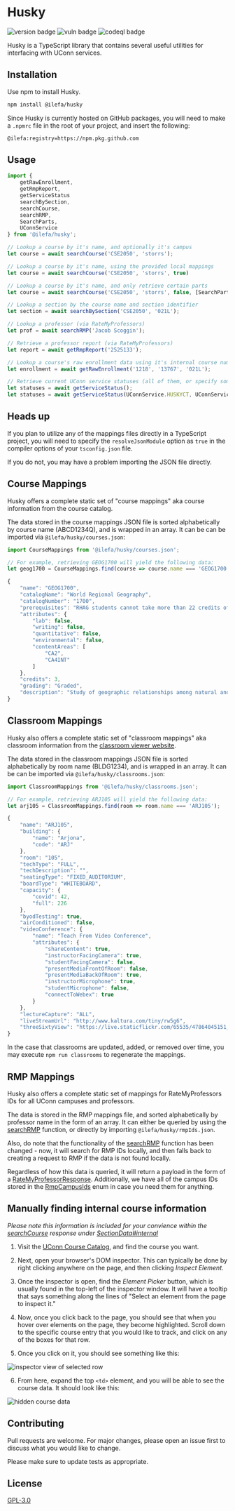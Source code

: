 # Husky

![version badge](https://img.shields.io/github/package-json/v/ilefa/husky?color=2573bc)
![vuln badge](https://img.shields.io/snyk/vulnerabilities/github/ilefa/husky)
![codeql badge](https://img.shields.io/github/workflow/status/ilefa/husky/CodeQL?label=codeql%20analysis)

Husky is a TypeScript library that contains several useful utilities for interfacing with UConn services.

## Installation

Use npm to install Husky.

```bash
npm install @ilefa/husky
```

Since Husky is currently hosted on GitHub packages, you will need to make a ``.npmrc`` file in the root of your project, and insert the following:

```env
@ilefa:registry=https://npm.pkg.github.com
```

## Usage

```ts
import {
    getRawEnrollment,
    getRmpReport,
    getServiceStatus
    searchBySection,
    searchCourse,
    searchRMP,
    SearchParts,
    UConnService
} from '@ilefa/husky';

// Lookup a course by it's name, and optionally it's campus
let course = await searchCourse('CSE2050', 'storrs');

// Lookup a course by it's name, using the provided local mappings
let course = await searchCourse('CSE2050', 'storrs', true)

// Lookup a course by it's name, and only retrieve certain parts
let course = await searchCourse('CSE2050', 'storrs', false, [SearchParts.SECTIONS]);

// Lookup a section by the course name and section identifier
let section = await searchBySection('CSE2050', '021L');

// Lookup a professor (via RateMyProfessors)
let prof = await searchRMP('Jacob Scoggin');

// Retrieve a professor report (via RateMyProfessors)
let report = await getRmpReport('2525133');

// Lookup a course's raw enrollment data using it's internal course number
let enrollment = await getRawEnrollment('1218', '13767', '021L');

// Retrieve current UConn service statuses (all of them, or specify some to return)
let statuses = await getServiceStatus();
let statuses = await getServiceStatus(UConnService.HUSKYCT, UConnService.STUDENT_ADMIN);
```

## Heads up

If you plan to utilize any of the mappings files directly in a TypeScript project, you will need to specify the ``resolveJsonModule`` option as ``true`` in the compiler options of your ``tsconfig.json`` file.

If you do not, you may have a problem importing the JSON file directly.

## Course Mappings
Husky offers a complete static set of "course mappings" aka course information from the course catalog.

The data stored in the course mappings JSON file is sorted alphabetically by course name (ABCD1234Q),
and is wrapped in an array. It can be can be imported via ``@ilefa/husky/courses.json``:

```ts
import CourseMappings from '@ilefa/husky/courses.json';

// For example, retrieving GEOG1700 will yield the following data:
let geog1700 = CourseMappings.find(course => course.name === 'GEOG1700');

{
    "name": "GEOG1700",
    "catalogName": "World Regional Geography",
    "catalogNumber": "1700",
    "prerequisites": "RHAG students cannot take more than 22 credits of 1000 level courses",
    "attributes": {
        "lab": false,
        "writing": false,
        "quantitative": false,
        "environmental": false,
        "contentAreas": [
            "CA2",
            "CA4INT"
        ]
    },
    "credits": 3,
    "grading": "Graded",
    "description": "Study of geographic relationships among natural and cultural environments that help to distinguish one part of the world from another. Analysis of selected countries as well as larger regions, with specific reference to the non-western world. CA 2. CA 4-INT."
}
```

## Classroom Mappings
Husky also offers a complete static set of "classroom mappings" aka classroom information from the [classroom viewer website](https://classrooms.uconn.edu/classroom/).

The data stored in the classroom mappings JSON file is sorted alphabetically by room name (BLDG1234),
and is wrapped in an array. It can be can be imported via ``@ilefa/husky/classrooms.json``:

```ts
import ClassroomMappings from '@ilefa/husky/classrooms.json';

// For example, retrieving ARJ105 will yield the following data:
let arj105 = ClassroomMappings.find(room => room.name === 'ARJ105');

{
    "name": "ARJ105",
    "building": {
        "name": "Arjona",
        "code": "ARJ"
    },
    "room": "105",
    "techType": "FULL",
    "techDescription": "",
    "seatingType": "FIXED_AUDITORIUM",
    "boardType": "WHITEBOARD",
    "capacity": {
        "covid": 42,
        "full": 226
    },
    "byodTesting": true,
    "airConditioned": false,
    "videoConference": {
        "name": "Teach From Video Conference",
        "attributes": {
            "shareContent": true,
            "instructorFacingCamera": true,
            "studentFacingCamera": false,
            "presentMediaFrontOfRoom": false,
            "presentMediaBackOfRoom": true,
            "instructorMicrophone": true,
            "studentMicrophone": false,
            "connectToWebex": true
        }
    },
    "lectureCapture": "ALL",
    "liveStreamUrl": "http://www.kaltura.com/tiny/rw5g6",
    "threeSixtyView": "https://live.staticflickr.com/65535/47864045151_3b4af52c27_o_d.jpg"
}
```

In the case that classrooms are updated, added, or removed over time, you may execute ``npm run classrooms`` to regenerate the mappings.

## RMP Mappings
Husky also offers a complete static set of mappings for RateMyProfessors IDs for all UConn campuses and professors.

The data is stored in the RMP mappings file, and sorted alphabetically by professor name in the form of an array.
It can either be queried by using the [searchRMP](index.ts#L437) function, or directly by importing ``@ilefa/husky/rmpIds.json``.

Also, do note that the functionality of the [searchRMP](index.ts#L437) function has been changed - now, it will search for RMP IDs locally, and then falls back to creating a request to RMP if the data is not found locally.

Regardless of how this data is queried, it will return a payload in the form of a [RateMyProfessorResponse](index.ts#L85). Additionally, we have all of the campus IDs stored in the [RmpCampusIds](index.ts#L149) enum in case you need them for anything.

## Manually finding internal course information
*Please note this information is included for your convience within the [searchCourse](index.ts#L144) response under [SectionData#internal](index.ts#L51)*

1. Visit the [UConn Course Catalog](https://catalog.uconn.edu/directory-of-courses/), and find the course you want.

2. Next, open your browser's DOM inspector. This can typically be done by right clicking anywhere on the page, and then clicking *Inspect Element*.

3. Once the inspector is open, find the *Element Picker* button, which is usually found in the top-left of the inspector window. It will have a tooltip that says something along the lines of "Select an element from the page to inspect it."

4. Now, once you click back to the page, you should see that when you hover over elements on the page, they become highlighted. Scroll down to the specific course entry that you would like to track, and click on any of the boxes for that row.

5. Once you click on it, you should see something like this: 

![inspector view of selected row](.assets/selected-element.png)

6. From here, expand the top ``<td>`` element, and you will be able to see the course data. It should look like this: 

![hidden course data](.assets/hidden-course-data.png)

## Contributing
Pull requests are welcome. For major changes, please open an issue first to discuss what you would like to change.

Please make sure to update tests as appropriate.

## License
[GPL-3.0](https://choosealicense.com/licenses/gpl-3.0/)